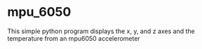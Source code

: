 # mpu_6050

This simple python program displays the x, y, and z axes and the temperature from an mpu6050 accelerometer
